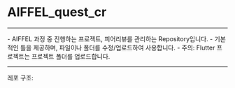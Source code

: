 # AIFFEL_quest_cr
<hr/>
   - AIFFEL 과정 중 진행하는 프로젝트, 피어리뷰를 관리하는 Repository입니다.
   - 기본적인 틀을 제공하며, 파일이나 폴더를 수정/업로드하여 사용합니다.
   - 주의: Flutter 프로젝트는 프로젝트 폴더를 업로드합니다.

***

레포 구조:

